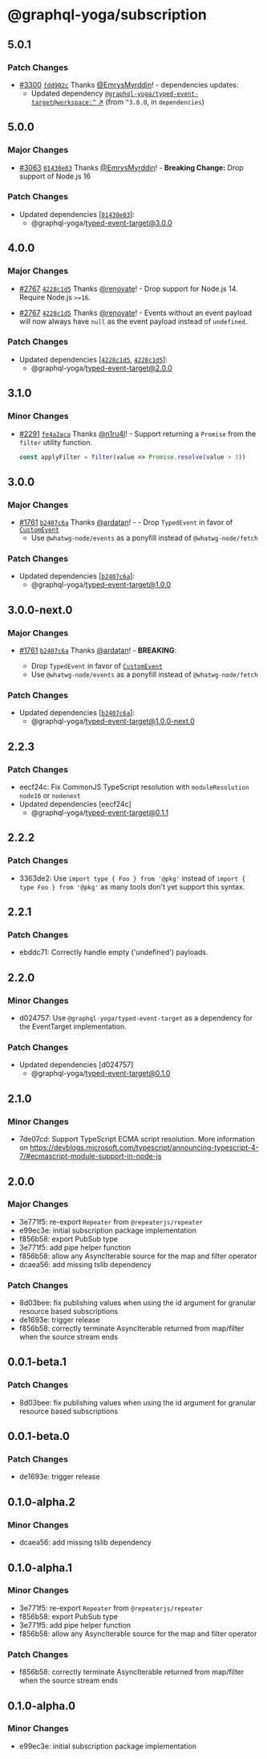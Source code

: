 # @graphql-yoga/subscription

## 5.0.1

### Patch Changes

- [#3300](https://github.com/dotansimha/graphql-yoga/pull/3300)
  [`fdd902c`](https://github.com/dotansimha/graphql-yoga/commit/fdd902c2a713c6bd951e1b1e6570164b6ff2d546)
  Thanks [@EmrysMyrddin](https://github.com/EmrysMyrddin)! - dependencies updates:
  - Updated dependency
    [`@graphql-yoga/typed-event-target@workspace:^` ↗︎](https://www.npmjs.com/package/@graphql-yoga/typed-event-target/v/workspace:^)
    (from `^3.0.0`, in `dependencies`)

## 5.0.0

### Major Changes

- [#3063](https://github.com/dotansimha/graphql-yoga/pull/3063)
  [`01430e03`](https://github.com/dotansimha/graphql-yoga/commit/01430e03288f072a9cb09b0b898316b1f5b58a5f)
  Thanks [@EmrysMyrddin](https://github.com/EmrysMyrddin)! - **Breaking Change:** Drop support of
  Node.js 16

### Patch Changes

- Updated dependencies
  [[`01430e03`](https://github.com/dotansimha/graphql-yoga/commit/01430e03288f072a9cb09b0b898316b1f5b58a5f)]:
  - @graphql-yoga/typed-event-target@3.0.0

## 4.0.0

### Major Changes

- [#2767](https://github.com/dotansimha/graphql-yoga/pull/2767)
  [`4228c1d5`](https://github.com/dotansimha/graphql-yoga/commit/4228c1d54ed785fac1fb9669d861ed46659872ca)
  Thanks [@renovate](https://github.com/apps/renovate)! - Drop support for Node.js 14. Require
  Node.js `>=16`.

- [#2767](https://github.com/dotansimha/graphql-yoga/pull/2767)
  [`4228c1d5`](https://github.com/dotansimha/graphql-yoga/commit/4228c1d54ed785fac1fb9669d861ed46659872ca)
  Thanks [@renovate](https://github.com/apps/renovate)! - Events without an event payload will now
  always have `null` as the event payload instead of `undefined`.

### Patch Changes

- Updated dependencies
  [[`4228c1d5`](https://github.com/dotansimha/graphql-yoga/commit/4228c1d54ed785fac1fb9669d861ed46659872ca),
  [`4228c1d5`](https://github.com/dotansimha/graphql-yoga/commit/4228c1d54ed785fac1fb9669d861ed46659872ca)]:
  - @graphql-yoga/typed-event-target@2.0.0

## 3.1.0

### Minor Changes

- [#2291](https://github.com/dotansimha/graphql-yoga/pull/2291)
  [`fe4a2aca`](https://github.com/dotansimha/graphql-yoga/commit/fe4a2aca4eece85d234be9ce3f82dcae274148a8)
  Thanks [@n1ru4l](https://github.com/n1ru4l)! - Support returning a `Promise` from the `filter`
  utility function.

  ```ts
  const applyFilter = filter(value => Promise.resolve(value > 3))
  ```

## 3.0.0

### Major Changes

- [#1761](https://github.com/dotansimha/graphql-yoga/pull/1761)
  [`b2407c6a`](https://github.com/dotansimha/graphql-yoga/commit/b2407c6addab136e3390bd4efa1fbbad7eb8dab8)
  Thanks [@ardatan](https://github.com/ardatan)! - - Drop `TypedEvent` in favor of
  [`CustomEvent`](https://developer.mozilla.org/en-US/docs/Web/API/CustomEvent/CustomEvent)
  - Use `@whatwg-node/events` as a ponyfill instead of `@whatwg-node/fetch`

### Patch Changes

- Updated dependencies
  [[`b2407c6a`](https://github.com/dotansimha/graphql-yoga/commit/b2407c6addab136e3390bd4efa1fbbad7eb8dab8)]:
  - @graphql-yoga/typed-event-target@1.0.0

## 3.0.0-next.0

### Major Changes

- [#1761](https://github.com/dotansimha/graphql-yoga/pull/1761)
  [`b2407c6a`](https://github.com/dotansimha/graphql-yoga/commit/b2407c6addab136e3390bd4efa1fbbad7eb8dab8)
  Thanks [@ardatan](https://github.com/ardatan)! - **BREAKING**:

  - Drop `TypedEvent` in favor of
    [`CustomEvent`](https://developer.mozilla.org/en-US/docs/Web/API/CustomEvent/CustomEvent)
  - Use `@whatwg-node/events` as a ponyfill instead of `@whatwg-node/fetch`

### Patch Changes

- Updated dependencies
  [[`b2407c6a`](https://github.com/dotansimha/graphql-yoga/commit/b2407c6addab136e3390bd4efa1fbbad7eb8dab8)]:
  - @graphql-yoga/typed-event-target@1.0.0-next.0

## 2.2.3

### Patch Changes

- eecf24c: Fix CommonJS TypeScript resolution with `moduleResolution` `node16` or `nodenext`
- Updated dependencies [eecf24c]
  - @graphql-yoga/typed-event-target@0.1.1

## 2.2.2

### Patch Changes

- 3363de2: Use `import type { Foo } from '@pkg'` instead of `import { type Foo } from '@pkg'` as
  many tools don't yet support this syntax.

## 2.2.1

### Patch Changes

- ebddc71: Correctly handle empty ('undefined') payloads.

## 2.2.0

### Minor Changes

- d024757: Use `@graphql-yoga/typed-event-target` as a dependency for the EventTarget
  implementation.

### Patch Changes

- Updated dependencies [d024757]
  - @graphql-yoga/typed-event-target@0.1.0

## 2.1.0

### Minor Changes

- 7de07cd: Support TypeScript ECMA script resolution. More information on
  https://devblogs.microsoft.com/typescript/announcing-typescript-4-7/#ecmascript-module-support-in-node-js

## 2.0.0

### Major Changes

- 3e771f5: re-export `Repeater` from `@repeaterjs/repeater`
- e99ec3e: initial subscription package implementation
- f856b58: export PubSub type
- 3e771f5: add pipe helper function
- f856b58: allow any AsyncIterable source for the map and filter operator
- dcaea56: add missing tslib dependency

### Patch Changes

- 8d03bee: fix publishing values when using the id argument for granular resource based
  subscriptions
- de1693e: trigger release
- f856b58: correctly terminate AsyncIterable returned from map/filter when the source stream ends

## 0.0.1-beta.1

### Patch Changes

- 8d03bee: fix publishing values when using the id argument for granular resource based
  subscriptions

## 0.0.1-beta.0

### Patch Changes

- de1693e: trigger release

## 0.1.0-alpha.2

### Minor Changes

- dcaea56: add missing tslib dependency

## 0.1.0-alpha.1

### Minor Changes

- 3e771f5: re-export `Repeater` from `@repeaterjs/repeater`
- f856b58: export PubSub type
- 3e771f5: add pipe helper function
- f856b58: allow any AsyncIterable source for the map and filter operator

### Patch Changes

- f856b58: correctly terminate AsyncIterable returned from map/filter when the source stream ends

## 0.1.0-alpha.0

### Minor Changes

- e99ec3e: initial subscription package implementation
